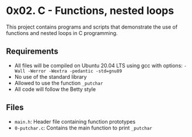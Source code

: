 # 0x02. C - Functions, nested loops

This project contains programs and scripts that demonstrate the use of functions and nested loops in C programming.

## Requirements

- All files will be compiled on Ubuntu 20.04 LTS using gcc with options: `-Wall -Werror -Wextra -pedantic -std=gnu89`
- No use of the standard library
- Allowed to use the function `_putchar`
- All code will follow the Betty style

## Files

- `main.h`: Header file containing function prototypes
- `0-putchar.c`: Contains the main function to print `_putchar`

